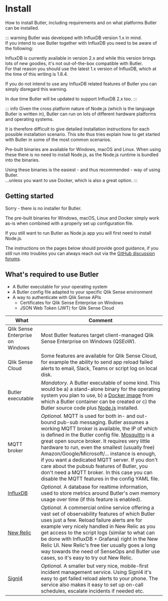 # Install

How to install Butler, including requirements and on what platforms Butler can be installed.

::: warning
Butler was developed with InfluxDB version 1.x in mind.  
If you intend to use Butler together with InfluxDB you need to be aware of the following:

InfluxDB is currently available in version 2.x and while this version brings lots of new goodies, it's not out-of-the-box compatible with Butler.  
For that reason you should use the latest 1.x version of InfluxDB, which at the time of this writing is 1.8.4.

If you do not intend to use any InfluxDB related features of Butler you can simply disregard this warning.

In due time Butler will be updated to support InfluxDB 2.x too.
:::

::: info
Given the cross platform nature of Node.js (which is the language Butler is written in), Butler can run on lots of different hardware platforms and operating systems.

It is therefore difficult to give detailed installation instructions for each possible installation scenario. This site thus tries explain how to get started with Butler in some of the most common scenarios.

Pre-built binaries are available for Windows, macOS and Linux. When using these there is no need to install Node.js, as the Node.js runtime is bundled into the binaries.

Using these binaries is the easiest - and thus recommended - way of using Butler.  
...unless you want to use Docker, which is also a great option.
:::

## Getting started

Sorry - there is no installer for Butler.

The pre-built binaries for Windows, macOS, Linux and Docker simply work as-is when combined with a properly set up configuration file.

If you still want to run Butler as Node.js app you will first need to install Node.js.

The instructions on the pages below should provide good guidance, if you still run into troubles you can always reach out via the [GitHub discussion forums](https://github.com/ptarmiganlabs/butler/discussions).

## What's required to use Butler

- A Butler executable for your operating system
- A Butler config file adapted to your specific Qlik Sense environment
- A way to authenticate with Qlik Sense APIs
  - Certificates for Qlik Sense Enterprise on Windows
  - JSON Web Token (JWT) for Qlik Sense Cloud

| What | Comment |
| ---- | ------- |
| Qlik Sense Enterprise on Windows | Most Butler features target client-managed Qlik Sense Enterprise on Windows (QSEoW). |
| Qlik Sense Cloud | Some features are available for Qlik Sense Cloud, for example the ability to send app reload failed alerts to email, Slack, Teams or script log on local disk. |
| Butler executable | _Mandatory._ A Butler executable of some kind. This would be a) a stand-alone binary for the operating system you plan to use, b) a [Docker image](https://hub.docker.com/r/ptarmiganlabs/butler/tags) from which a Butler container can be created or c) the Butler source code plus [Node.js](https://nodejs.org/en) installed. |
| MQTT broker | _Optional._ MQTT is used for both in- and out-bound pub-sub messaging. Butler assumes a working MQTT broker is available, the IP of which is defined in the Butler config file. [Mosquitto](https://mosquitto.org/) is a great open source broker. It requires very little hardware to run, even the smallest (usually free) Amazon/Google/Microsoft/... instance is enough, if you want a dedicated MQTT server. If you don't care about the pubsub features of Butler, you don't need a MQTT broker. In this case you can disable the MQTT features in the config YAML file. |
| [InfluxDB](https://www.influxdata.com/time-series-platform/) | _Optional._ A database for realtime information, used to store metrics around Butler's own memory usage over time (if this feature is enabled). |
| [New Relic](https://newrelic.com) | _Optional._ A commercial online service offering a vast set of observability features of which Butler uses just a few. Reload failure alerts are for example very nicely handled in New Relic as you get access to the script logs (similar to what can be done with InfluxDB + Grafana) right in the New Relic UI. New Relic's free tier usually goes a long way towards the need of SenseOps and Butler use cases, so it's easy to try out New Relic. |
| [Signl4](https://www.signl4.com) | _Optional._ A smaller but very nice, mobile-first incident management service. Using Signl4 it's easy to get failed reload alerts to your phone. The service also makes it easy to set up on-call schedules, escalate incidents if needed etc. |